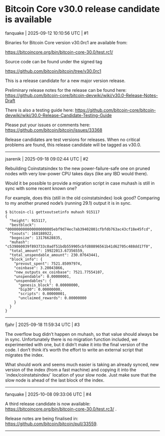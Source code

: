 # Bitcoin Core v30.0 release candidate is available

fanquake | 2025-09-12 10:10:56 UTC | #1

Binaries for Bitcoin Core version v30.0rc1 are available from:

https://bitcoincore.org/bin/bitcoin-core-30.0/test.rc1/

Source code can be found under the signed tag

https://github.com/bitcoin/bitcoin/tree/v30.0rc1

This is a release candidate for a new major version release.

Preliminary release notes for the release can be found here: https://github.com/bitcoin-core/bitcoin-devwiki/wiki/v30.0-Release-Notes-Draft

There is also a testing guide here: https://github.com/bitcoin-core/bitcoin-devwiki/wiki/30.0-Release-Candidate-Testing-Guide

Please put your issues or comments here: https://github.com/bitcoin/bitcoin/issues/33368

Release candidates are test versions for releases. When no critical problems are found, this release candidate will be tagged as v30.0.

-------------------------

jsarenik | 2025-09-18 09:02:44 UTC | #2

Rebuilding Coinstatsindex to the new power-failure-safe one on pruned nodes with very low-power CPU takes days (like any IBD would there).

Would it be possible to provide a migration script in case muhash is still in sync with some recent known one?

For example, does this (still in the old coinstatsindex) look good? Comparing to my another pruned node’s (running 29.1) output it is in sync.

```
$ bitcoin-cli gettxoutsetinfo muhash 915117
{
  "height": 915117,
  "bestblock": "000000000000000000005ebf9d74ec7ab39402801cfbfdb763ac43cf18e45fcd",
  "txouts": 168188922,
  "bogosize": 13176628835,
  "muhash": "c539860039f893733c0adf51bdb559905cbfd88896561b41d62705c488dd17f0",
  "total_amount": 19922013.67356559,
  "total_unspendable_amount": 230.07643441,
  "block_info": {
    "prevout_spent": 7521.85097974,
    "coinbase": 3.20043866,
    "new_outputs_ex_coinbase": 7521.77554107,
    "unspendable": 0.00000001,
    "unspendables": {
      "genesis_block": 0.00000000,
      "bip30": 0.00000000,
      "scripts": 0.00000001,
      "unclaimed_rewards": 0.00000000
    }
  }
}
```

-------------------------

fjahr | 2025-09-18 11:59:34 UTC | #3

The overflow bug didn’t happen on muhash, so that value should always be in sync. Unfortunately there is no migration function included, we experimented with one, but it didn’t make it into the final version of the code. I don’t think it’s worth the effort to write an external script that migrates the index.

What should work and seems much easier is taking an already synced, new version of the index (from a fast machine) and copying it into the \`index/coinstatsindex/\` location of your slow node. Just make sure that the slow node is ahead of the last block of the index.

-------------------------

fanquake | 2025-10-08 09:33:06 UTC | #4

A third release candidate is now available: https://bitcoincore.org/bin/bitcoin-core-30.0/test.rc3/ .

Release notes are being finalised in: https://github.com/bitcoin/bitcoin/pull/33559.

-------------------------

